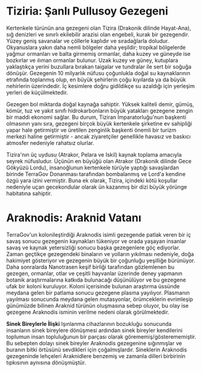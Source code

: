 # Tiziria: Şanlı Pullusoy Gezegeni
Kertenkele türünün ana gezegeni olan Tizira (Drakonik dilinde Hayat-Ana), sığ denizleri ve sınırlı ekilebilir arazisi olan engebeli, kurak bir gezegendir. Yüzey geniş savanalar ve çöllerle kaplıdır ve sıradağlarla doludur. Okyanuslara yakın daha nemli bölgeler daha yeşildir; tropikal bölgelerde yağmur ormanları ve balta girmemiş ormanlar, daha kuzey ve güneyde ise bozkırlar ve ılıman ormanlar bulunur. Uzak kuzey ve güney, kutuplara yaklaştıkça yerini buzullara bırakan taigalar ve tundralar ile sert bir soğuğa dönüşür. Gezegenin 10 milyarlık nüfusu çoğunlukla doğal su kaynaklarının etrafında toplanmış olup, en büyük şehirlerin çoğu kıyılarda ya da büyük nehirlerin üzerindedir. İç kesimlere doğru gidildikçe su azaldığı için yerleşim yerleri de küçülmektedir.

Gezegen bol miktarda doğal kaynağa sahiptir. Yüksek kaliteli demir, gümüş, kömür, tuz ve yakıt sınıfı hidrokarbonların büyük yatakları gezegene zengin bir maddi ekonomi sağlar. Bu durum, Tiziran İmparatorluğu'nun başkenti olmasının yanı sıra, gezegeni birçok büyük kertenkele şirketine ev sahipliği yapar hale getirmiştir ve üretilen zenginlik başkenti önemli bir turizm merkezi haline getirmiştir - ancak ziyaretçiler genellikle havasız ve baskıcı atmosfer nedeniyle rahatsız olurlar.

Tizira'nın üç uydusu (Atrakor, Pelara ve Iskil) kaynak toplama amacıyla seyrek nüfusludur. Üçünün en büyüğü olan Atrakor (Drakonik dilinde Gece Gökyüzü Lordu), insanoğlunun kertenkele türüyle yaptığı savaşlardan birinde TerraGov Donanması tarafından bombalanmış ve Lord'a kendine özgü yara izini vermiştir. Buna ek olarak, Tizira, içindeki kötü koşullar nedeniyle uçan gecekondular olarak ün kazanmış bir dizi büyük yörünge habitatına sahiptir.

# Araknodis: Araknid Vatanı
TerraGov'un kolonileştirdiği Araknodis isimli gezegende patlak veren bir iç savaş sonucu gezegenin kaynakları tükeniyor ve orada yaşayan insanlar savaş ve kaynak yetersizliği sonucu başka gezegenlere göç ediyorlar. Zaman geçtikçe gezegendeki binaların ve yolların yıkılması nedeniyle, doğa hakimiyet gösteriyor ve gezegenin büyük bir çoğunluğu yeşilliğe bürünüyor. Daha sonralarda Nanotrasen keşif birliği tarafından gözlemlenen bu gezegen, ormanlar, otlar ve çeşitli hayvanlar üzerinde deney yapmanın botanik araştırmalarına katkıda bulunacağı düşünülüyor ve bu gezegene ufak bir koloni kuruluyor. Koloni içerisinde bulunan araştırma üssünde meydana gelen bir patlama sonucu gezegene plasma yayılıyor. Plasmanın yayılması sonucunda meydana gelen mutasyonlar, örümceklerin evrimleşip günümüzde bilinen Araknid türünün oluşmasına sebep oluyor, bu olay ise gezegene Araknodis isminin verilme nedeni olarak görülmektedir.

**Sinek Bireylerle İlişki**
Işınlanma cihazlarının bozukluğu sonucunda insanların sinek bireylere dönüşmesi ardından sinek bireyler kendilerini toplumun insan topluluğunun bir parçası olarak görememiş/gösterememiştir. Bu sebepten dolayı sinek bireyler Araknodis gezegenine sığınmışlar ve buranın bitki örtüsünü sevdikleri için çoğalmışlardır. Sineklerin Araknodis gezegeninde lehçeleri Araknidlere benzemiş ve zamanla dilleri birbirinin tıpkısının aynısına dönüşmüştür.
